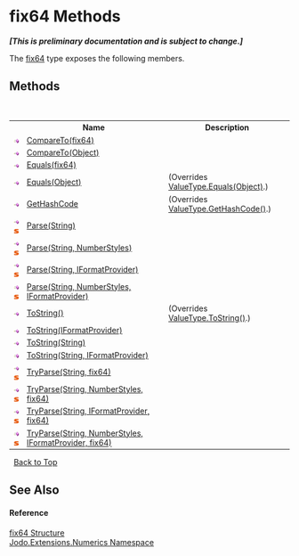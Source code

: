 # fix64 Methods
 _**\[This is preliminary documentation and is subject to change.\]**_

The <a href="T_Jodo_Extensions_Numerics_fix64">fix64</a> type exposes the following members.


## Methods
&nbsp;<table><tr><th></th><th>Name</th><th>Description</th></tr><tr><td>![Public method](media/pubmethod.gif "Public method")</td><td><a href="M_Jodo_Extensions_Numerics_fix64_CompareTo">CompareTo(fix64)</a></td><td /></tr><tr><td>![Public method](media/pubmethod.gif "Public method")</td><td><a href="M_Jodo_Extensions_Numerics_fix64_CompareTo_1">CompareTo(Object)</a></td><td /></tr><tr><td>![Public method](media/pubmethod.gif "Public method")</td><td><a href="M_Jodo_Extensions_Numerics_fix64_Equals">Equals(fix64)</a></td><td /></tr><tr><td>![Public method](media/pubmethod.gif "Public method")</td><td><a href="M_Jodo_Extensions_Numerics_fix64_Equals_1">Equals(Object)</a></td><td> (Overrides <a href="https://docs.microsoft.com/dotnet/api/system.valuetype.equals#system-valuetype-equals(system-object)" target="_blank" rel="noopener noreferrer">ValueType.Equals(Object)</a>.)</td></tr><tr><td>![Public method](media/pubmethod.gif "Public method")</td><td><a href="M_Jodo_Extensions_Numerics_fix64_GetHashCode">GetHashCode</a></td><td> (Overrides <a href="https://docs.microsoft.com/dotnet/api/system.valuetype.gethashcode#system-valuetype-gethashcode" target="_blank" rel="noopener noreferrer">ValueType.GetHashCode()</a>.)</td></tr><tr><td>![Public method](media/pubmethod.gif "Public method")![Static member](media/static.gif "Static member")</td><td><a href="M_Jodo_Extensions_Numerics_fix64_Parse">Parse(String)</a></td><td /></tr><tr><td>![Public method](media/pubmethod.gif "Public method")![Static member](media/static.gif "Static member")</td><td><a href="M_Jodo_Extensions_Numerics_fix64_Parse_1">Parse(String, NumberStyles)</a></td><td /></tr><tr><td>![Public method](media/pubmethod.gif "Public method")![Static member](media/static.gif "Static member")</td><td><a href="M_Jodo_Extensions_Numerics_fix64_Parse_3">Parse(String, IFormatProvider)</a></td><td /></tr><tr><td>![Public method](media/pubmethod.gif "Public method")![Static member](media/static.gif "Static member")</td><td><a href="M_Jodo_Extensions_Numerics_fix64_Parse_2">Parse(String, NumberStyles, IFormatProvider)</a></td><td /></tr><tr><td>![Public method](media/pubmethod.gif "Public method")</td><td><a href="M_Jodo_Extensions_Numerics_fix64_ToString">ToString()</a></td><td> (Overrides <a href="https://docs.microsoft.com/dotnet/api/system.valuetype.tostring#system-valuetype-tostring" target="_blank" rel="noopener noreferrer">ValueType.ToString()</a>.)</td></tr><tr><td>![Public method](media/pubmethod.gif "Public method")</td><td><a href="M_Jodo_Extensions_Numerics_fix64_ToString_1">ToString(IFormatProvider)</a></td><td /></tr><tr><td>![Public method](media/pubmethod.gif "Public method")</td><td><a href="M_Jodo_Extensions_Numerics_fix64_ToString_2">ToString(String)</a></td><td /></tr><tr><td>![Public method](media/pubmethod.gif "Public method")</td><td><a href="M_Jodo_Extensions_Numerics_fix64_ToString_3">ToString(String, IFormatProvider)</a></td><td /></tr><tr><td>![Public method](media/pubmethod.gif "Public method")![Static member](media/static.gif "Static member")</td><td><a href="M_Jodo_Extensions_Numerics_fix64_TryParse">TryParse(String, fix64)</a></td><td /></tr><tr><td>![Public method](media/pubmethod.gif "Public method")![Static member](media/static.gif "Static member")</td><td><a href="M_Jodo_Extensions_Numerics_fix64_TryParse_1">TryParse(String, NumberStyles, fix64)</a></td><td /></tr><tr><td>![Public method](media/pubmethod.gif "Public method")![Static member](media/static.gif "Static member")</td><td><a href="M_Jodo_Extensions_Numerics_fix64_TryParse_3">TryParse(String, IFormatProvider, fix64)</a></td><td /></tr><tr><td>![Public method](media/pubmethod.gif "Public method")![Static member](media/static.gif "Static member")</td><td><a href="M_Jodo_Extensions_Numerics_fix64_TryParse_2">TryParse(String, NumberStyles, IFormatProvider, fix64)</a></td><td /></tr></table>&nbsp;
<a href="#fix64-methods">Back to Top</a>

## See Also


#### Reference
<a href="T_Jodo_Extensions_Numerics_fix64">fix64 Structure</a><br /><a href="N_Jodo_Extensions_Numerics">Jodo.Extensions.Numerics Namespace</a><br />